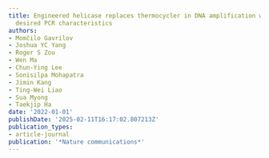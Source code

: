 ```yaml
---
title: Engineered helicase replaces thermocycler in DNA amplification while retaining
  desired PCR characteristics
authors:
- Momčilo Gavrilov
- Joshua YC Yang
- Roger S Zou
- Wen Ma
- Chun-Ying Lee
- Sonisilpa Mohapatra
- Jimin Kang
- Ting-Wei Liao
- Sua Myong
- Taekjip Ha
date: '2022-01-01'
publishDate: '2025-02-11T16:17:02.807213Z'
publication_types:
- article-journal
publication: '*Nature communications*'
---
```

